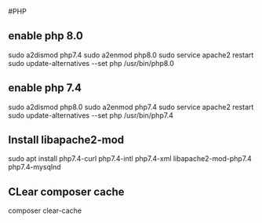 #PHP

## enable php 8.0

sudo a2dismod php7.4
sudo a2enmod php8.0
sudo service apache2 restart
sudo update-alternatives --set php /usr/bin/php8.0

## enable php 7.4

sudo a2dismod php8.0
sudo a2enmod php7.4
sudo service apache2 restart
sudo update-alternatives --set php /usr/bin/php7.4

## Install libapache2-mod

sudo apt install php7.4-curl php7.4-intl php7.4-xml libapache2-mod-php7.4 php7.4-mysqlnd


## CLear composer cache
composer clear-cache